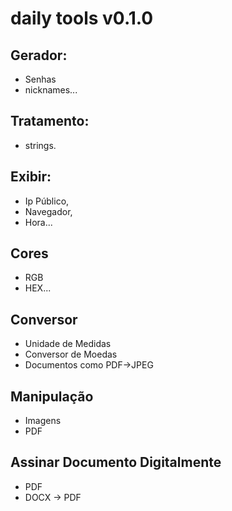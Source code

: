 # daily tools v0.1.0
## Gerador:
- Senhas
- nicknames... 

## Tratamento:
- strings.

## Exibir:
- Ip Público,
- Navegador,
- Hora...

## Cores
- RGB
- HEX...

## Conversor
- Unidade de Medidas
- Conversor de Moedas
- Documentos como PDF->JPEG

## Manipulação
- Imagens
- PDF

## Assinar Documento Digitalmente
- PDF
- DOCX -> PDF

